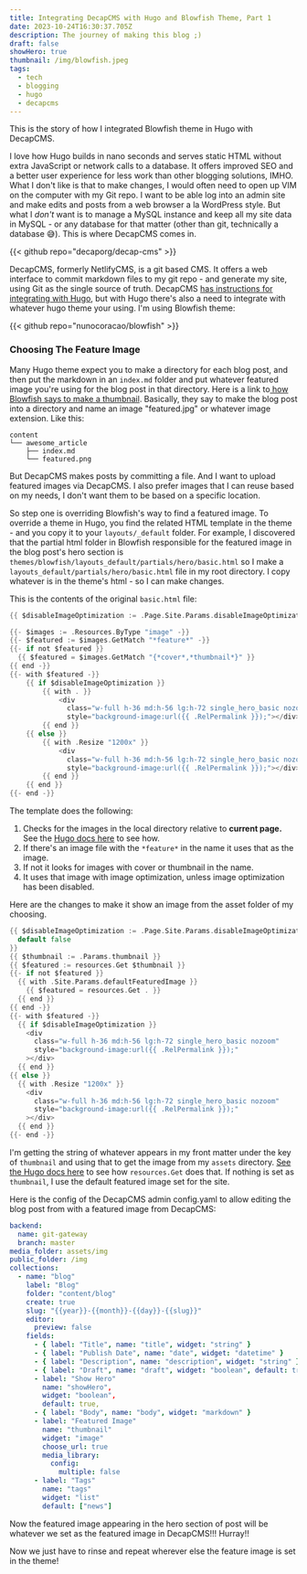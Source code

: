 ```yaml
---
title: Integrating DecapCMS with Hugo and Blowfish Theme, Part 1
date: 2023-10-24T16:30:37.705Z
description: The journey of making this blog ;)
draft: false
showHero: true
thumbnail: /img/blowfish.jpeg
tags:
  - tech
  - blogging
  - hugo
  - decapcms
---
```

This is the story of how I integrated Blowfish theme in Hugo with DecapCMS. 

I love how Hugo builds in nano seconds and serves static HTML without extra JavaScript or network calls to a database. It offers improved SEO and a better user experience for less work than other blogging solutions, IMHO. What I don't like is that to make changes, I would often need to open up VIM on the computer with my Git repo. I want to be able log into an admin site and make edits and posts from a web browser a la WordPress style. But what I *don't* want is to manage a MySQL instance and keep all my site data in MySQL - or any database for that matter (other than git, technically a database 😅). This is where DecapCMS comes in.

{{< github repo="decaporg/decap-cms" >}}

DecapCMS, formerly NetlifyCMS, is a git based CMS. It offers a web interface to commit markdown files to my git repo - and generate my site, using Git as the single source of truth. DecapCMS [has instructions for integrating with Hugo](https://decapcms.org/docs/hugo/), but with Hugo there's also a need to integrate with whatever hugo theme your using. I'm using Blowfish theme:

{{< github repo="nunocoracao/blowfish" >}}

### Choosing The Feature Image

Many Hugo theme expect you to make a directory for each blog post, and then put the markdown in an `index.md` folder and put whatever featured image you're using for the blog post in that directory. Here is a link to[ how Blowfish says to make a thumbnail](https://blowfish.page/docs/thumbnails/). Basically, they say to make the blog post into a directory and name an image "featured.jpg" or whatever image extension. Like this:

```
content
└── awesome_article
    ├── index.md
    └── featured.png
```

But DecapCMS makes posts by committing a file. And I want to upload featured images via DecapCMS. I also prefer images that I can reuse based on my needs, I don't want them to be based on a specific location.

So step one is overriding Blowfish's way to find a featured image. To override a theme in Hugo, you find the related HTML template in the theme - and you copy it to your `layouts/_default` folder. For example, I discovered that the partial html folder in Blowfish responsible for the featured image in the blog post's hero section is `themes/blowfish/layouts_default/partials/hero/basic.html` so I make a `layouts_default/partials/hero/basic.html` file in my root directory. I copy whatever is in the theme's html - so I can make changes.

This is the contents of the original `basic.html` file:

```go
{{ $disableImageOptimization := .Page.Site.Params.disableImageOptimization | default false }}

{{- $images := .Resources.ByType "image" -}}
{{- $featured := $images.GetMatch "*feature*" -}}
{{- if not $featured }}
  {{ $featured = $images.GetMatch "{*cover*,*thumbnail*}" }}
{{ end -}}
{{- with $featured -}}
    {{ if $disableImageOptimization }}
        {{ with . }}
            <div 
              class="w-full h-36 md:h-56 lg:h-72 single_hero_basic nozoom" 
              style="background-image:url({{ .RelPermalink }});"></div>
        {{ end }}
    {{ else }}
        {{ with .Resize "1200x" }}
            <div 
              class="w-full h-36 md:h-56 lg:h-72 single_hero_basic nozoom" 
              style="background-image:url({{ .RelPermalink }});"></div>
        {{ end }}
    {{ end }}
{{- end -}}
```

The template does the following:

1. Checks for the images in the local directory relative to **current page.** See the [Hugo docs here](https://gohugo.io/content-management/page-resources/) to see how.
2. If there's an image file with the `*feature*` in the name it uses that as the image.
3. If not it looks for images with cover or thumbnail in the name.
4. It uses that image with image optimization, unless image optimization has been disabled.

Here are the changes to make it show an image from the asset folder of my choosing.

```go
{{ $disableImageOptimization := .Page.Site.Params.disableImageOptimization |
  default false
}}
{{ $thumbnail := .Params.thumbnail }}
{{ $featured := resources.Get $thumbnail }}
{{- if not $featured }}
  {{ with .Site.Params.defaultFeaturedImage }}
    {{ $featured = resources.Get . }}
  {{ end }}
{{ end -}}
{{- with $featured -}}
  {{ if $disableImageOptimization }}
    <div
      class="w-full h-36 md:h-56 lg:h-72 single_hero_basic nozoom"
      style="background-image:url({{ .RelPermalink }});"
    ></div>
  {{ end }}
{{ else }}
  {{ with .Resize "1200x" }}
    <div
      class="w-full h-36 md:h-56 lg:h-72 single_hero_basic nozoom"
      style="background-image:url({{ .RelPermalink }});"
    ></div>
  {{ end }}
{{- end -}}
```

I'm getting the string of whatever appears in my front matter under the key of `thumbnail` and using that to get the image from my `assets` directory. [See the Hugo docs here](https://gohugo.io/content-management/image-processing/#global-resource) to see how `resources.Get` does that. If nothing is set as `thumbnail`, I use the default featured image set for the site.

Here is the config of the DecapCMS admin config.yaml to allow editing the blog post from with a featured image from DecapCMS:

```yaml
backend:
  name: git-gateway
  branch: master
media_folder: assets/img
public_folder: /img
collections:
  - name: "blog"
    label: "Blog"
    folder: "content/blog"
    create: true
    slug: "{{year}}-{{month}}-{{day}}-{{slug}}"
    editor:
      preview: false
    fields:
      - { label: "Title", name: "title", widget: "string" }
      - { label: "Publish Date", name: "date", widget: "datetime" }
      - { label: "Description", name: "description", widget: "string" }
      - { label: "Draft", name: "draft", widget: "boolean", default: true }
      - label: "Show Hero"
        name: "showHero",
        widget: "boolean",
        default: true,
      - { label: "Body", name: "body", widget: "markdown" }
      - label: "Featured Image"
        name: "thumbnail"
        widget: "image"
        choose_url: true
        media_library:
          config:
            multiple: false
      - label: "Tags"
        name: "tags"
        widget: "list"
        default: ["news"]
```

Now the featured image appearing in the hero section of post will be whatever we set as the featured image in DecapCMS!!! Hurray!!

Now we just have to rinse and repeat wherever else the feature image is set in the theme!